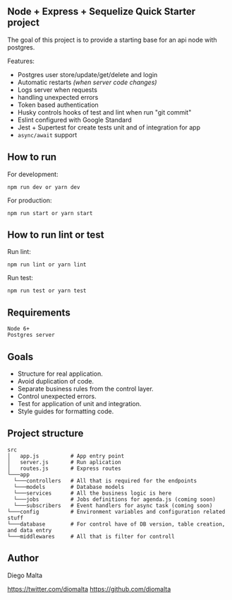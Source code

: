 Node + Express + Sequelize Quick Starter project
---
The goal of this project is to provide a starting base for an api node with postgres.

Features:
+ Postgres user store/update/get/delete and login
+ Automatic restarts _(when server code changes)_
+ Logs server when requests
+ handling unexpected errors
+ Token based authentication
+ Husky controls hooks of test and lint when run "git commit"
+ Eslint configured with Google Standard
+ Jest + Supertest for create tests unit and of integration for app
+ `async/await` support

## How to run

For development:

    npm run dev or yarn dev

For production:

    npm run start or yarn start

## How to run lint or test

Run lint:

    npm run lint or yarn lint

Run test:

    npm run test or yarn test


## Requirements

    Node 6+
    Postgres server

## Goals

- Structure for real application.
- Avoid duplication of code.
- Separate business rules from the control layer.
- Control unexpected errors.
- Test for application of unit and integration.
- Style guides for formatting code.

## Project structure 

```
src
│   app.js          # App entry point
│   server.js       # Run aplication
│   routes.js       # Express routes 
└───app             
  └───controllers   # All that is required for the endpoints
  └───models        # Database models
  └───services      # All the business logic is here
  └───jobs          # Jobs definitions for agenda.js (coming soon)
  └───subscribers   # Event handlers for async task (coming soon)
└───config          # Environment variables and configuration related stuff
└───database        # For control have of DB version, table creation, and data entry
└───middlewares     # All that is filter for controll 
```

## Author

Diego Malta

<https://twitter.com/diomalta>
<https://github.com/diomalta>
